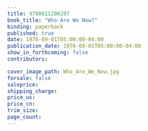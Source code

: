 ```yaml
---
title: 9780811206297
book_title: "Who Are We Now?"
binding: paperback
published: true
date: 1976-09-01T05:00:00-04:00
publication_date: 1976-09-01T05:00:00-04:00
show_in_forthcoming: false
contributors:

cover_image_path: Who_Are_We_Now.jpg
forsale: false
saleprice:
shipping_charge:
price_us:
price_cn:
trim_size:
page_count:
---
```


